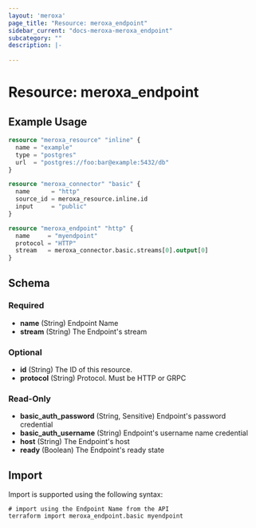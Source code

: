 ```yaml
---
layout: 'meroxa'
page_title: "Resource: meroxa_endpoint"
sidebar_current: "docs-meroxa-meroxa_endpoint"
subcategory: ""
description: |-
  
---
```


# Resource: meroxa_endpoint


## Example Usage
```terraform
resource "meroxa_resource" "inline" {
  name = "example"
  type = "postgres"
  url  = "postgres://foo:bar@example:5432/db"
}

resource "meroxa_connector" "basic" {
  name      = "http"
  source_id = meroxa_resource.inline.id
  input     = "public"
}

resource "meroxa_endpoint" "http" {
  name     = "myendpoint"
  protocol = "HTTP"
  stream   = meroxa_connector.basic.streams[0].output[0]
}
```

<!-- schema generated by tfplugindocs -->
## Schema

### Required

- **name** (String) Endpoint Name
- **stream** (String) The Endpoint's stream

### Optional

- **id** (String) The ID of this resource.
- **protocol** (String) Protocol. Must be HTTP or GRPC

### Read-Only

- **basic_auth_password** (String, Sensitive) Endpoint's password credential
- **basic_auth_username** (String) Endpoint's username name credential
- **host** (String) The Endpoint's host
- **ready** (Boolean) The Endpoint's ready state

## Import
Import is supported using the following syntax:
```shell
# import using the Endpoint Name from the API
terraform import meroxa_endpoint.basic myendpoint
```
